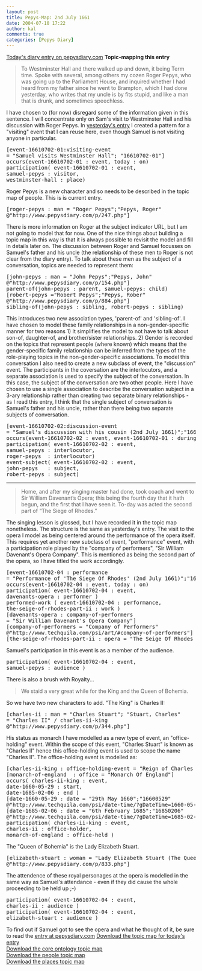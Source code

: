 ```yaml
---
layout: post
title: Pepys-Map: 2nd July 1661
date: 2004-07-10 17:22
author: kal
comments: true
categories: [Pepys Diary]
---
```

<a href="http://www.pepysdiary.com/archive/1661/07/02/index.php">Today's diary entry on pepysdiary.com</a>
<b>Topic-mapping this entry</b>
<blockquote>
To Westminster Hall and there walked up and down, it being Term time. Spoke with several, among others my cozen Roger Pepys, who was going up to the Parliament House, and inquired whether I had heard from my father since he went to Brampton, which I had done yesterday, who writes that my uncle is by fits stupid, and like a man that is drunk, and sometimes speechless.
</blockquote>
I have chosen to (for now) disregard some of the information given in this sentence. I will concentrate only on Sam's visit to Westminster Hall and his discussion with Roger Pepys.
In <a href="http://www.techquila.com/blog/archives/000040.html">yesterday's entry</a> I created a pattern for a "visiting" event that I can reuse here, even though Samuel is not visiting anyone in particular.
<pre>
[event-16610702-01:visiting-event
= "Samuel visits Westminster Hall"; "16610702-01"]
occurs(event-16610702-01 : event, today : on)
participation( event-16610702-01 : event,
samuel-pepys : visitor,
westminster-hall : place)
</pre>
Roger Pepys is a new character and so needs to be described in the topic map of people. This is is current entry.
<pre>
[roger-pepys : man = "Roger Pepys";"Pepys, Roger"
@"http://www.pepysdiary.com/p/247.php"]
</pre>
There is more information on Roger at the subject indicator URL, but I am not going to model that for now. One of the nice things about building a topic map in this way is that it is always possible to revisit the model and fill in details later on.
The discussion between Roger and Samuel focusses on Samuel's father and his uncle (the relationship of these men to Roger is not clear from the diary entry). To talk about these men as the subject of a conversation, topics are needed to represent them:
<pre>
[john-pepys : man = "John Pepys";"Pepys, John"
@"http://www.pepysdiary.com/p/154.php"]
parent-of(john-pepys : parent, samuel-pepys: child)
[robert-pepys ="Robert Pepys";"Pepys, Rober"
@"http://www.pepysdiary.com/p/884.php"]
sibling-of(john-pepys : sibling, robert-pepys : sibling)
</pre>
This introduces two new association types, 'parent-of' and 'sibling-of'. I have chosen to model these family relationships in a non-gender-specific manner for two reasons
1) It simplifies the model to not have to talk about son-of, daughter-of, and brother/sister relationships.
2) Gender is recorded on the topics that represent people (where known) which means that the gender-specific family relationship can be inferred from the types of the role-playing topics in the non-gender-specific associations.
To model this conversation I also need to create a new subclass of event, the "discussion" event. The participants in the coversation are the interlocutors, and a separate association is used to specify the subject of the conversation. In this case, the subject of the conversation are two other people. Here I have chosen to use a single association to describe the conversation subject in a 3-ary relationship rather than creating two separate binary relationships - as I read this entry, I think that the <empg>single</emph> subject of conversation is Samuel's father and his uncle, rather than there being two separate subjects of conversation.
<pre>
[event-16610702-02:discussion-event
= "Samuel's discussion with his cousin (2nd July 1661)";"16610702-02"]
occurs(event-16610702-02 : event, event-16610702-01 : during)
participation( event-16610702-02 : event,
samuel-pepys : interlocutor,
roger-pepys  : interlocutor)
event-subject( event-16610702-02 : event,
john-pepys   : subject,
robert-pepys : subject)
</pre>
<hr/>

<!--more-->
<blockquote>
Home, and after my singing master had done, took coach and went to Sir William Davenant’s Opera; this being the fourth day that it hath begun, and the first that I have seen it. To-day was acted the second part of “The Siege of Rhodes.”
</blockquote>
The singing lesson is glossed, but I have recorded it in the topic map nonetheless. The structure is the same as yesterday's entry.
The visit to the opera I model as being centered around the performance of the opera itself. This requires yet another new subclass of event, "performance" event, with a participation role played by the "company of performers", "Sir William Davenant's Opera Company". This is mentioned as being the second part of the opera, so I have titled the work accordingly.
<pre>
[event-16610702-04 : performance
= "Performance of 'The Siege Of Rhodes' (2nd July 1661)";"16610702-04"]
occurs(event-16610702-04 : event, today : on)
participation( event-16610702-04 : event,
davenants-opera : performer )
performed-work ( event-16610702-04 : performance,
the-seige-of-rhodes-part-ii : work )
[davenants-opera : company-of-performers
= "Sir William Davenant's Opera Company"]
[company-of-performers = "Company of Performers"
@"http://www.techquila.com/psi/art/#company-of-performers"]
[the-seige-of-rhodes-part-ii : opera = "The Seige Of Rhodes (Second Part)"]
</pre>
Samuel's participation in this event is as a member of the audience.
<pre>
participation( event-16610702-04 : event,
samuel-pepys : audience )
</pre>
There is also a brush with Royalty...
<blockquote>
We staid a very great while for the King and the Queen of Bohemia.
</blockquote>
So we have two new characters to add. "The King" is Charles II:
<pre>
[charles-ii : man = "Charles Stuart"; "Stuart, Charles"
= "Charles II" / charles-ii-king
@"http://www.pepysdiary.com/p/344.php"]
</pre>
His status as monarch I have modelled as a new type of event, an "office-holding" event. Within the scope of this event, "Charles Stuart" is known as "Charles II" hence this office-holding event is used to scope the name "Charles II". The office-holding event is modelled as:
<pre>
[charles-ii-king : office-holding-event = "Reign of Charles II"]
[monarch-of-england  : office = "Monarch Of England"]
occurs( charles-ii-king : event,
date-1660-05-29 : start,
date-1685-02-06 : end )
[date-1660-05-29 : date = "29th May 1660";"16600529"
@"http://www.techquila.com/psi/date-time/?gDateTime=1660-05-29"]
[date-1685-02-06 : date = "6th February 1685";"16850206"
@"http://www.techquila.com/psi/date-time/?gDateTime=1685-02-06"]
participation( charles-ii-king : event,
charles-ii : office-holder,
monarch-of-england : office-held )
</pre>
The "Queen of Bohemia" is the Lady Elizabeth Stuart.
<pre>
[elizabeth-stuart : woman = "Lady Elizabeth Stuart (The Queen of Bohemia)"
@"http://www.pepysdiary.com/p/833.php"]
</pre>
The attendence of these royal personages at the opera is modelled in the same way as Samuel's attendance - even if they did cause the whole proceeding to be held up ;-)
<pre>
participation( event-16610702-04 : event,
charles-ii : audience )
participation( event-16610702-04 : event,
elizabeth-stuart : audience )
</pre>
To find out if Samuel got to see the opera and what he thought of it, be sure to read the <a href="http://www.pepysdiary.com/archive/1661/07/02/index.php">entry at pepysdiary.com</a>
<a href="http://www.techquila.com/blog/archives/16610702.ltm">Download the topic map for today's entry</a><br/>
<a href="http://www.techquila.com/blog/archives/pepys-diary-ontology.ltm">Download the core ontology topic map</a><br/>
<a href="http://www.techquila.com/blog/archives/pepys-diary-people.ltm">Download the people topic map</a><br/>
<a href="http://www.techquila.com/blog/archives/pepys-diary-places.ltm">Download the places topic map</a>

